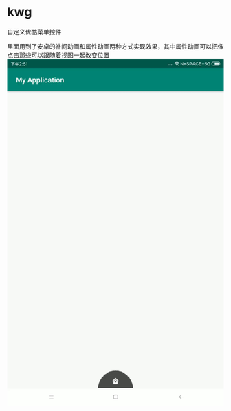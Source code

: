 # kwg
自定义优酷菜单控件

里面用到了安卓的补间动画和属性动画两种方式实现效果，其中属性动画可以把像点击那些可以跟随着视图一起改变位置
![image](https://raw.githubusercontent.com/kwg520/kwg/master/t0s4c-6m50k.gif)
